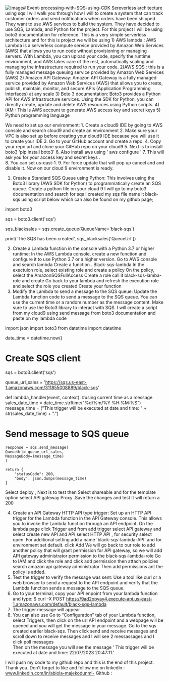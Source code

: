 ![image](https://github.com/biola1/Event-processing-with-SQS-using-CDK/assets/90300917/581506ac-5eaa-4bc6-8f9e-8d5931500f65)# Event-processing-with-SQS-using-CDK
Sereverless architecture using sqs 
I will walk you through how I will to create a system that can track customer orders and send notifications when orders have been shipped. They want to use AWS services to build the system. They have decided to use SQS, Lambda, and Python for the project. For this project I will be using boto3 documentation for reference. 
This is a very simple serverless architecture and for this is project we will be using 
	1) AWS lambda : AWS Lambda is a serverless compute service provided by Amazon Web Services (AWS) that allows you to run code without provisioning or managing servers. With Lambda, you can upload your code, specify the runtime environment, and AWS takes care of the rest, automatically scaling and managing the infrastructure required to run your code.
	2)AWS SQS : this is a fully managed message queuing service provided by Amazon Web Services (AWS)
	2) Amazon API Gateway: Amazon API Gateway is a fully managed service provided by Amazon Web Services (AWS) that allows you to create, publish, maintain, monitor, and secure APIs (Application Programming Interfaces) at any scale
	3) Boto 3 documentation: Boto3 provides a Python API for AWS infrastructure services. Using the SDK for Python, you can directly create, update and delete AWS resources using Python scripts.
	4) IAM : This is AWS account to generate AWS access key and secret keys
	5) Python programming language

We need to set up our environment: 
	1. Create a cloud9 IDE by going to AWS console and search cloud9 and create an environment 
	2. Make sure your VPC is also set up before creating your cloud9 IDE because you will use it to create your IDE 
	3. Go to your GitHub account and create a repo. 
	4. Copy your repo url and clone your GitHub repo on your cloud9 
	5. Next is to install boto3 'pip install boto3'
	6. Also install aws using ' aws configure ' 
	7. This will ask you for your access key and secret keys .  
	8. You can set us-east-1. 
	9. For force update that will pop up cancel and and disable it. 
Now on our cloud 9 environment is ready. 
1. Create a Standard SQS Queue using Python: This involves using the Boto3 library (AWS SDK for Python) to programmatically create an SQS queue.
Create a python file on your cloud 9 
I will go to my boto3 documentation and search for sqs 
I created my sqs file name it black-sqs using script below which can also be found on my github page;

import boto3

sqs = boto3.client('sqs')

sqs_blacksales = sqs.create_queue(QueueName='black-sqs')

print('The SQS has been created', sqs_blacksales['QueueUrl'])


2. Create a Lambda function in the console with a Python 3.7 or higher runtime: In the AWS Lambda console, create a new function and configure it to use Python 3.7 or a higher version.
Go to AWS console and search lambda 
Create a function . Black-sqs-lambda
In the exectuion role, select existing role and create a policy 
On the policy, select the AmazonSQSFullAccess
Create a role call it black-sqs-lamba-role and create
Go back to your lambda and refresh the execution role and select the role you created 
Create your function 
3. Modify the Lambda to send a message to the SQS queue: Update the Lambda function code to send a message to the SQS queue. You can use the current time or a random number as the message content. Make sure to use the Boto3 library to interact with SQS.
I will create a script from my cloud9 using send message from boto3 documentation and paste on my lambda  code 

import json
import boto3
from datetime import datetime

date_time = datetime.now()

# Create SQS client
sqs = boto3.client('sqs')

queue_url_sales = 'https://sqs.us-east-1.amazonaws.com/311855008889/black-sqs'

def lambda_handler(event, context):
#using current time as a message 
    sales_date_time = date_time.strftime("%d/%m/%Y %H:%M:%S") 
    message_time = ("This trigger will be executed at date and time: " + str(sales_date_time) + ".")

# Send message to SQS queue
    response = sqs.send_message(
    QueueUrl= queue_url_sales,
    MessageBody=(message_time)
    )

    return {
        "statusCode": 200,
        'body': json.dumps(message_time)
    }

Select deploy , Next is to test then Select shareable and for the template option select 
API gateway Proxy .Save the changes and test
It will return a 200 

4. Create an API Gateway HTTP API type trigger: Set up an HTTP API trigger for the Lambda function in the API Gateway console. This allows you to invoke the Lambda function through an API endpoint.
On the lambda page click Trigger and from add trigger select API gateway and select create new API and API select  HTTP API , for security select open. For additional setting add  a name 'black-sqs-lambda-API' and for environment set default. click Add 
We will go back to our role to add another policy that will grant permission for API gateway, so we will add API gateway administrator  permission to  the black-sqs-lambda-role 
Go to IAM  and click the role and click  add permission then attach policies search amazon api gateway administrator
Then add permissions ant the policy is added.
5. Test the trigger to verify the message was sent: Use a tool like curl or a web browser to send a request to the API endpoint and verify that the Lambda function sends a message to the SQS queue.
6.  Go to your terminal,  copy your API enpoint from your lambda function and type: $ curl -X POST https://9ad2opyay4.execute-api.us-east-1.amazonaws.com/default/black-sqs-lambda
7. The trigger message will appear 
8. You can also use
Go to “Configuration” tab of your Lambda function, select  Triggers, then click on the url API endpoint and a webpage will be opened and you will get the message in your message. 
Go to the sqs created earlier black-sqs. Then click send and receive messages and scroll down to receive messages and I will see 2 messassages and I click poll messages  
Then on the message you will see the message ' This trigger will be executed at date and time: 22/07/2023 20:47:11.'

I will push my code to my github repo and this is the end of this project. Thank you. Don’t forget to like and follow me on linkedln : www.linkedin.com/in/abiola-majekodunmi-
Github : 



